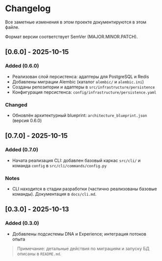 
# Changelog

Все заметные изменения в этом проекте документируются в этом файле.

Формат версии соответствует SemVer (MAJOR.MINOR.PATCH).

## [0.6.0] - 2025-10-15

### Added (0.6.0)

- Реализован слой персистенса: адаптеры для PostgreSQL и Redis
- Добавлены миграции Alembic (каталог `alembic/` и `alembic.ini`)
- Созданы репозитории и адаптеры в `src/infrastructure/persistence`
- Конфигурация персистенса: `config/infrastructure/persistence.yaml`

### Changed

- Обновлён архитектурный blueprint: `architecture_blueprint.json` (версия 0.6.0)

## [0.7.0] - 2025-10-15

### Added (0.7.0)

- Начата реализация CLI: добавлен базовый каркас `src/cli/` и команда `config` в `src/cli/commands/config.py`

### Notes

- CLI находится в стадии разработки (частично реализованы базовые команды). Документация в `docs/cli.md`.

## [0.3.0] - 2025-10-13

### Added (0.3.0)

- Добавлены подсистемы DNA и Experience; интеграция потоков опыта


> Примечание: детальные действия по миграциям и запуску БД описаны в `README.md`.
